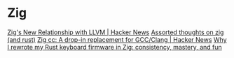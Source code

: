 # Zig

[Zig's New Relationship with LLVM | Hacker News](https://news.ycombinator.com/item?id=24615916)
[Assorted thoughts on zig (and rust)](https://scattered-thoughts.net/writing/assorted-thoughts-on-zig-and-rust/)
[Zig cc: A drop-in replacement for GCC/Clang | Hacker News](https://news.ycombinator.com/item?id=22679138)
[Why I rewrote my Rust keyboard firmware in Zig: consistency, mastery, and fun](https://news.ycombinator.com/item?id=26374268)
